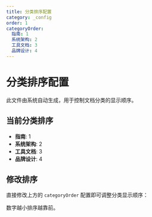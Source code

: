 ```yaml
---
title: 分类排序配置
category: _config
order: 1
categoryOrder:
  指南: 1
  系统架构: 2
  工具文档: 3
  品牌设计: 4
---
```


# 分类排序配置

此文件由系统自动生成，用于控制文档分类的显示顺序。

## 当前分类排序

- **指南**: 1
- **系统架构**: 2
- **工具文档**: 3
- **品牌设计**: 4

## 修改排序

直接修改上方的 `categoryOrder` 配置即可调整分类显示顺序：

数字越小排序越靠前。
